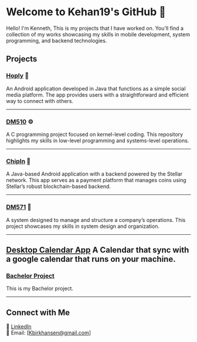 
# Welcome to Kehan19's GitHub 👋

Hello! I'm Kenneth, This is my projects that I have worked on. You'll find a collection of my works showcasing my skills in mobile development, system programming, and backend technologies.  

## Projects

### [Hoply](https://github.com/Kehan19/Hoply) 📱
An Android application developed in Java that functions as a simple social media platform. The app provides users with a straightforward and efficient way to connect with others.

---

### [DM510](https://github.com/Kehan19/DM510) ⚙️
A C programming project focused on kernel-level coding. This repository highlights my skills in low-level programming and systems-level operations.

---

### [ChipIn](https://github.com/Kehan19/ChipIn) 💸
A Java-based Android application with a backend powered by the Stellar network. This app serves as a payment platform that manages coins using Stellar’s robust blockchain-based backend.

---

### [DM571](https://github.com/Kehan19/DM571) 🏢
A system designed to manage and structure a company’s operations. This project showcases my skills in system design and organization.

---
[Desktop Calendar App](https://github.com/Kehan19/Calendar)
A Calendar that sync with a google calendar that runs on your machine.
---
### [Bachelor Project](https://github.com/Kehan19/Bachelor-Project)
This is my Bachelor project.

---

## Connect with Me
📌 [LinkedIn](https://www.linkedin.com/in/kenneth-birk-hansen-99906129b)  
📧 Email: [Kbirkhansen@gmail.com]  

